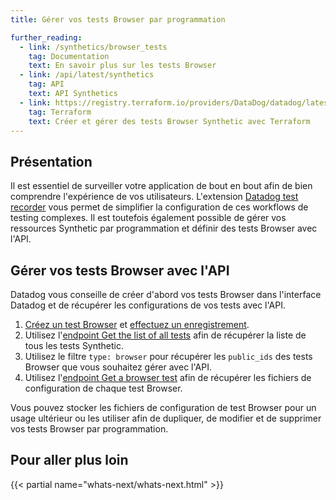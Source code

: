 ```yaml
---
title: Gérer vos tests Browser par programmation

further_reading:
  - link: /synthetics/browser_tests
    tag: Documentation
    text: En savoir plus sur les tests Browser
  - link: /api/latest/synthetics
    tag: API
    text: API Synthetics
  - link: https://registry.terraform.io/providers/DataDog/datadog/latest/docs/resources/synthetics_test
    tag: Terraform
    text: Créer et gérer des tests Browser Synthetic avec Terraform
---
```

## Présentation

Il est essentiel de surveiller votre application de bout en bout afin de bien comprendre l'expérience de vos utilisateurs. L'extension [Datadog test recorder][1] vous permet de simplifier la configuration de ces workflows de testing complexes. Il est toutefois également possible de gérer vos ressources Synthetic par programmation et définir des tests Browser avec l'API.

## Gérer vos tests Browser avec l'API

Datadog vous conseille de créer d'abord vos tests Browser dans l'interface Datadog et de récupérer les configurations de vos tests avec l'API.

1. [Créez un test Browser][2] et [effectuez un enregistrement][3].
2. Utilisez l'[endpoint Get the list of all tests][4] afin de récupérer la liste de tous les tests Synthetic.
3. Utilisez le filtre `type: browser` pour récupérer les `public_ids` des tests Browser que vous souhaitez gérer avec l'API.
4. Utilisez l'[endpoint Get a browser test][5] afin de récupérer les fichiers de configuration de chaque test Browser.

Vous pouvez stocker les fichiers de configuration de test Browser pour un usage ultérieur ou les utiliser afin de dupliquer, de modifier et de supprimer vos tests Browser par programmation.

## Pour aller plus loin

{{< partial name="whats-next/whats-next.html" >}}

[1]: https://chrome.google.com/webstore/detail/datadog-test-recorder/kkbncfpddhdmkfmalecgnphegacgejoa
[2]: /fr/getting_started/synthetics/browser_test#create-a-browser-test
[3]: /fr/getting_started/synthetics/browser_test#create-recording
[4]: /fr/api/latest/synthetics/#get-the-list-of-all-tests
[5]: /fr/api/latest/synthetics/#get-a-browser-test

